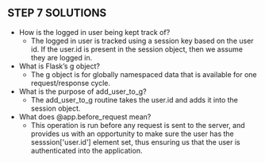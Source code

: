 ## STEP 7 SOLUTIONS  

- How is the logged in user being kept track of?  
    - The logged in user is tracked using a session key based on the user id. If the user.id is present in the session object, then we assume they are logged in.
- What is Flask’s g object?
    - The g object is for globally namespaced data that is available for one request/response cycle.
- What is the purpose of add_user_to_g?
    - The add_user_to_g routine takes the user.id and adds it into the session object.
- What does @app.before_request mean?  
    - This operation is run before any request is sent to the server, and provides us with an opportunity to make sure the user has the sesssion['user.id'] element set, thus ensuring us that the user is authenticated into the application.